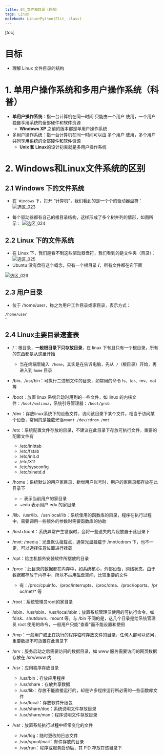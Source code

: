 ```yaml
---
title: 04_文件和目录（理解）
tags: Linux
notebook: Linux+Python(Elit_ class)
---
```


[toc]

# 目标
- 理解 Linux 文件目录的结构
#  1. 单用户操作系统和多用户操作系统（科普）
- **单用户操作系统**：指一台计算机在同一时间 只能由一个用户 使用，一个用户独自享用系统的全部硬件和软件资源
    - **Windows XP** 之前的版本都是单用户操作系统
- 多用户操作系统：指一台计算机在同一时间可以由 多个用户 使用，多个用户共同享用系统的全部硬件和软件资源
    - **Unix 和 Linux**的设计初衷就是多用户操作系统
# 2. Windows和Linux文件系统的区别
## 2.1 Windows 下的文件系统
- 在`` Windows`` 下，打开 “计算机”，我们看到的是一个个的驱动器盘符：
![选区_023](https://i.loli.net/2018/06/26/5b323ccc8ff58.png)

- 每个驱动器都有自己的根目录结构，这样形成了多个树并列的情形，如图所示：
![选区_024](https://i.loli.net/2018/06/26/5b323cf57827b.png)

## 2.2 Linux 下的文件系统
- 在 Linux 下，我们是看不到这些驱动器盘符，我们看到的是文件夹（目录）：
![选区_025](https://i.loli.net/2018/06/26/5b323d3ce19bf.png)
- Ubuntu 没有盘符这个概念，只有一个根目录 **/**，所有文件都在它下面

![选区_026](https://i.loli.net/2018/06/26/5b323d650fb23.png)

## 2.3 用户目录
- 位于 /home/user，称之为用户工作目录或家目录，表示方式：
```vim
/home/user
~
```


## 2.4 Linux主要目录速查表
- /：根目录，**一般根目录下只存放目录**，在 linux 下有且只有一个根目录，所有的东西都是从这里开始
    - 当在终端里输入`` /home``，其实是在告诉电脑，先从`` /``（根目录）开始，再进入到 ``home`` 目录

- /bin、/usr/bin：可执行二进制文件的目录，如常用的命令 ls、tar、mv、cat 等

- /boot：放置 linux 系统启动时用到的一些文件，如 linux 的内核文件：``/boot/vmlinuz``，系统引导管理器：``/boot/grub``

- /dev：存放linux系统下的设备文件，访问该目录下某个文件，相当于访问某个设备，常用的是挂载光驱``mount /dev/cdrom /mnt``

- /etc：系统配置文件存放的目录，不建议在此目录下存放可执行文件，重要的配置文件有
    - /etc/inittab
    - /etc/fstab
    - /etc/init.d
    - /etc/X11
    - /etc/sysconfig
    - /etc/xinetd.d

- /home：系统默认的用户家目录，新增用户账号时，用户的家目录都存放在此目录下
    - ``~ ``表示当前用户的家目录
    - ~edu 表示用户 edu 的家目录
- /lib、/usr/lib、/usr/local/lib：系统使用的函数库的目录，程序在执行过程中，需要调用一些额外的参数时需要函数库的协助
- /lost+fount：系统异常产生错误时，会将一些遗失的片段放置于此目录下
- /mnt: /media：光盘默认挂载点，通常光盘挂载于 /mnt/cdrom 下，也不一定，可以选择任意位置进行挂载
- /opt：给主机额外安装软件所摆放的目录
- /proc：此目录的数据都在内存中，如系统核心，外部设备，网络状态，由于数据都存放于内存中，所以不占用磁盘空间，比较重要的文件
    - 有：/proc/cpuinfo、/proc/interrupts、/proc/dma、/proc/ioports、/proc/net/* 等

- /root：系统管理员root的家目录

- /sbin、/usr/sbin、/usr/local/sbin：放置系统管理员使用的可执行命令，如 fdisk、shutdown、mount 等。与 /bin 不同的是，这几个目录是给系统管理员 root 使用的命令，一般用户只能"查看"而不能设置和使用
- /tmp：一般用户或正在执行的程序临时存放文件的目录，任何人都可以访问，重要数据不可放置在此目录下
- /srv：服务启动之后需要访问的数据目录，如 www 服务需要访问的网页数据存放在 /srv/www 内
- /usr：应用程序存放目录
  - /usr/bin：存放应用程序
  - /usr/share：存放共享数据
  - /usr/lib：存放不能直接运行的，却是许多程序运行所必需的一些函数库文件
  - /usr/local：存放软件升级包
  - /usr/share/doc：系统说明文件存放目录
  - /usr/share/man：程序说明文件存放目录
- /var：放置系统执行过程中经常变化的文件
    - /var/log：随时更改的日志文件
    - /var/spool/mail：邮件存放的目录
    -  /var/run：程序或服务启动后，其 PID 存放在该目录下





